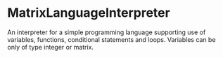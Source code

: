 # MatrixLanguageInterpreter
An interpreter for a simple programming language supporting use of variables, functions, conditional statements and loops. Variables can be only of type integer or matrix.

